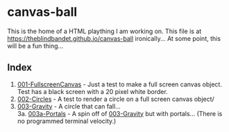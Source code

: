 # canvas-ball
This is the home of a HTML plaything I am working on. This file is at https://theblindbandet.github.io/canvas-ball ironically... At some point, this will be a fun thing...

## Index
1. [001-FullscreenCanvas](https://theblindbandet.github.io/canvas-ball/001-FullScreenCanvas) - Just a test to make a full screen canvas object. Test has a black screen with a 20 pixel white border.
2. [002-Circles](https://theblindbandet.github.io/canvas-ball/002-Circles) - A test to render a circle on a full screen canvas object/
3. [003-Gravity](https://theblindbandet.github.io/canvas-ball/003-Gravity) - A circle that can fall...  
   3a. [003a-Portals](https://theblindbandet.github.io/canvas-ball/003a-Portals) - A spin off of [003-Gravity](https://theblindbandet.github.io/canvas-ball/003-Gravity) but with portals... (There is no programmed terminal velocity.)